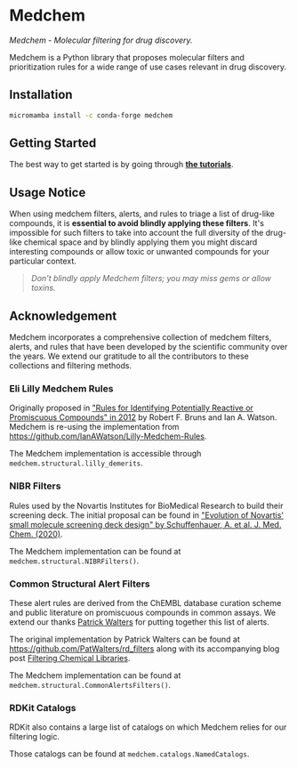 # Medchem

_Medchem - Molecular filtering for drug discovery._

Medchem is a Python library that proposes molecular filters and prioritization rules for a wide range of use cases relevant in drug discovery.

## Installation

```bash
micromamba install -c conda-forge medchem
```

## Getting Started

The best way to get started is by going through [**the tutorials**](./tutorials/Basic_Concepts.ipynb).

## Usage Notice

When using medchem filters, alerts, and rules to triage a list of drug-like compounds, it is **essential to avoid blindly applying these filters**. It's impossible for such filters to take into account the full diversity of the drug-like chemical space and by blindly applying them you might discard interesting compounds or allow toxic or unwanted compounds for your particular context.

> _Don't blindly apply Medchem filters; you may miss gems or allow toxins._

## Acknowledgement

Medchem incorporates a comprehensive collection of medchem filters, alerts, and rules that have been developed by the scientific community over the years. We extend our gratitude to all the contributors to these collections and filtering methods.


### Eli Lilly Medchem Rules

Originally proposed in ["Rules for Identifying Potentially Reactive or Promiscuous Compounds" in 2012](https://doi.org/10.1021/jm301008n) by Robert F. Bruns and Ian A. Watson. Medchem is re-using the implementation from <https://github.com/IanAWatson/Lilly-Medchem-Rules>.

The Medchem implementation is accessible through `medchem.structural.lilly_demerits`.

### NIBR Filters

Rules used by the Novartis Institutes for BioMedical Research to build their screening deck. The initial proposal can be found in ["Evolution of Novartis' small molecule screening deck design" by Schuffenhauer, A. et al. J. Med. Chem. (2020)](https://dx.doi.org/10.1021/acs.jmedchem.0c01332).

The Medchem implementation can be found at `medchem.structural.NIBRFilters()`.

### Common Structural Alert Filters

These alert rules are derived from the ChEMBL database curation scheme and public literature on promiscuous compounds in common assays. We extend our thanks [Patrick Walters](https://twitter.com/wpwalters) for putting together this list of alerts.

The original implementation by Patrick Walters can be found at <https://github.com/PatWalters/rd_filters> along with its accompanying blog post [Filtering Chemical Libraries](https://practicalcheminformatics.blogspot.com/2018/08/filtering-chemical-libraries.html).

The Medchem implementation can be found at `medchem.structural.CommonAlertsFilters()`.

### RDKit Catalogs

RDKit also contains a large list of catalogs on which Medchem relies for our filtering logic.

Those catalogs can be found at `medchem.catalogs.NamedCatalogs`.
